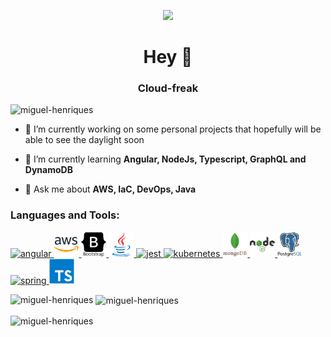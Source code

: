 <p align="center">
<img width="200" src="https://www.pngplay.com/wp-content/uploads/13/Programmer-Free-PNG.png"></img>
</p>

<h1 align="center">Hey 👋</h1>
<h3 align="center">Cloud-freak</h3>

<p align="left"> <img src="https://komarev.com/ghpvc/?username=miguel-henriques&label=Profile%20views&color=0e75b6&style=flat" alt="miguel-henriques" /> </p>

- 🔭 I’m currently working on some personal projects that hopefully will be able to see the daylight soon

- 🌱 I’m currently learning **Angular, NodeJs, Typescript, GraphQL and DynamoDB**

- 💬 Ask me about **AWS, IaC, DevOps, Java**

<h3 align="left">Languages and Tools:</h3>
<p align="left"> <a href="https://angular.io" target="_blank" rel="noreferrer"> <img src="https://angular.io/assets/images/logos/angular/angular.svg" alt="angular" width="40" height="40"/> </a> <a href="https://aws.amazon.com" target="_blank" rel="noreferrer"> <img src="https://raw.githubusercontent.com/devicons/devicon/master/icons/amazonwebservices/amazonwebservices-original-wordmark.svg" alt="aws" width="40" height="40"/> </a> <a href="https://getbootstrap.com" target="_blank" rel="noreferrer"> <img src="https://raw.githubusercontent.com/devicons/devicon/master/icons/bootstrap/bootstrap-plain-wordmark.svg" alt="bootstrap" width="40" height="40"/> </a> <a href="https://www.java.com" target="_blank" rel="noreferrer"> <img src="https://raw.githubusercontent.com/devicons/devicon/master/icons/java/java-original.svg" alt="java" width="40" height="40"/> </a> <a href="https://jestjs.io" target="_blank" rel="noreferrer"> <img src="https://www.vectorlogo.zone/logos/jestjsio/jestjsio-icon.svg" alt="jest" width="40" height="40"/> </a> <a href="https://kubernetes.io" target="_blank" rel="noreferrer"> <img src="https://www.vectorlogo.zone/logos/kubernetes/kubernetes-icon.svg" alt="kubernetes" width="40" height="40"/> </a> <a href="https://www.mongodb.com/" target="_blank" rel="noreferrer"> <img src="https://raw.githubusercontent.com/devicons/devicon/master/icons/mongodb/mongodb-original-wordmark.svg" alt="mongodb" width="40" height="40"/> </a> <a href="https://nodejs.org" target="_blank" rel="noreferrer"> <img src="https://raw.githubusercontent.com/devicons/devicon/master/icons/nodejs/nodejs-original-wordmark.svg" alt="nodejs" width="40" height="40"/> </a> <a href="https://www.postgresql.org" target="_blank" rel="noreferrer"> <img src="https://raw.githubusercontent.com/devicons/devicon/master/icons/postgresql/postgresql-original-wordmark.svg" alt="postgresql" width="40" height="40"/> </a> <a href="https://spring.io/" target="_blank" rel="noreferrer"> <img src="https://www.vectorlogo.zone/logos/springio/springio-icon.svg" alt="spring" width="40" height="40"/> </a> <a href="https://www.typescriptlang.org/" target="_blank" rel="noreferrer"> <img src="https://raw.githubusercontent.com/devicons/devicon/master/icons/typescript/typescript-original.svg" alt="typescript" width="40" height="40"/> </a> </p>

<p><img align="left" src="https://github-readme-stats.vercel.app/api/top-langs?username=miguel-henriques&show_icons=true&locale=en&layout=compact" alt="miguel-henriques" /></p>

<p>&nbsp;<img align="center" src="https://github-readme-stats.vercel.app/api?username=miguel-henriques&show_icons=true&locale=en" alt="miguel-henriques" /></p>

<p><img align="center" src="https://github-readme-streak-stats.herokuapp.com/?user=miguel-henriques&" alt="miguel-henriques" /></p>

<!---
Miguel-Henriques/Miguel-Henriques is a ✨ special ✨ repository because its `README.md` (this file) appears on your GitHub profile.
You can click the Preview link to take a look at your changes.
--->
